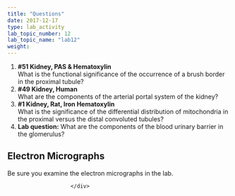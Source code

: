 ```yaml
---
title: "Questions"
date: 2017-12-17
type: lab_activity
lab_topic_number: 12
lab_topic_name: "lab12"
weight: 
---
```

<div class="entrybody">
						
<ol>
<li><b>#51 Kidney, <span class="caps">PAS </span>&amp; Hematoxylin</b> <br>
What is the functional significance of the occurrence of a brush border in the proximal tubule? </li>
<li><b>#49 Kidney, Human</b><br>
What are the components of the arterial portal system of the kidney?</li>
<li><b>#1 Kidney, Rat, Iron Hematoxylin</b> <br>
What is the significance of the differential distribution of mitochondria in the proximal versus the distal convoluted tubules? </li>
<li><b>Lab question:</b> What are the components of the blood urinary barrier in the glomerulus?</li>
</ol>



<h2>Electron Micrographs</h2>

<p>Be sure you examine the electron micrographs in the lab.</p>
						
						
						</div>